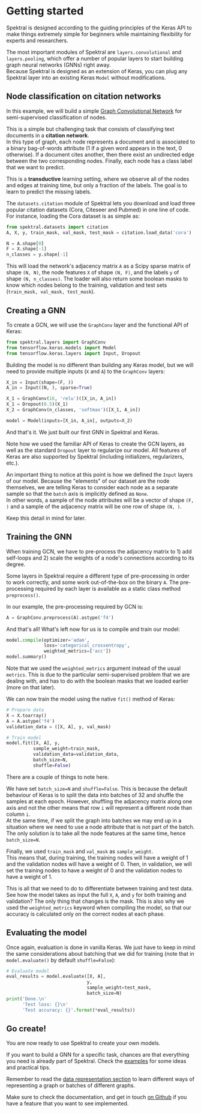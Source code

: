 # Getting started

Spektral is designed according to the guiding principles of the Keras API to make things extremely simple for beginners while maintaining flexibility for experts and researchers.  

The most important modules of Spektral are `layers.convolutional` and `layers.pooling`, which offer a number of popular layers to start building graph neural networks (GNNs) right away.     
Because Spektral is designed as an extension of Keras, you can plug any Spektral layer into an existing Keras `Model` without modifications. 

## Node classification on citation networks

In this example, we will build a simple [Graph Convolutional Network](https://arxiv.org/abs/1609.02907) for semi-supervised classification of nodes.

This is a simple but challenging task that consists of classifying text documents in a **citation network**.   
In this type of graph, each node represents a document and is associated to a binary bag-of-words attribute (1 if a given word appears in the text, 0 otherwise). 
If a document cites another, then there exist an undirected edge between the two corresponding nodes. 
Finally, each node has a class label that we want to predict. 

This is a **transductive** learning setting, where we observe all of the nodes and edges at training time, but only a fraction of the labels. The goal is to learn to predict the missing labels.

The `datasets.citation` module of Spektral lets you download and load three popular citation datasets (Cora, Citeseer and Pubmed) in one line of code. For instance, loading the Cora dataset is as simple as: 

```python
from spektral.datasets import citation
A, X, y, train_mask, val_mask, test_mask = citation.load_data('cora')

N = A.shape[0]
F = X.shape[-1]
n_classes = y.shape[-1]
```

This will load the network's adjacency matrix `A` as a Scipy sparse matrix of shape `(N, N)`, the node features `X` of shape `(N, F)`, and the labels `y` of shape `(N, n_classes)`. The loader will also return some boolean masks to know which nodes belong to the training, validation and test sets (`train_mask, val_mask, test_mask`).


## Creating a GNN

To create a GCN, we will use the `GraphConv` layer and the functional API of Keras:

```python
from spektral.layers import GraphConv
from tensorflow.keras.models import Model
from tensorflow.keras.layers import Input, Dropout
```

Building the model is no different than building any Keras model, but we will need to provide multiple inputs (`X` and `A`) to the `GraphConv` layers:

```python
X_in = Input(shape=(F, ))
A_in = Input((N, ), sparse=True)

X_1 = GraphConv(16, 'relu')([X_in, A_in])
X_1 = Dropout(0.5)(X_1)
X_2 = GraphConv(n_classes, 'softmax')([X_1, A_in])

model = Model(inputs=[X_in, A_in], outputs=X_2)
```

And that's it. We just built our first GNN in Spektral and Keras. 

Note how we used the familiar API of Keras to create the GCN layers, as well as the standard `Dropout` layer to regularize our model. All features of Keras are also supported by Spektral (including initializers, regularizers, etc.).

An important thing to notice at this point is how we defined the `Input` layers of our model. 
Because the "elements" of our dataset are the node themselves, we are telling Keras to consider each node as a separate sample so that the `batch` axis is implicitly defined as `None`.  
In other words, a sample of the node attributes will be a vector of shape `(F, )` and a sample of the adjacency matrix will be one row of shape `(N, )`. 

Keep this detail in mind for later. 

## Training the GNN

When training GCN, we have to pre-process the adjacency matrix to 1) add self-loops and 2) scale the weights of a node's connections according to its degree.

Some layers in Spektral require a different type of pre-processing in order to work correctly, and some work out-of-the-box on the binary `A`. 
The pre-processing required by each layer is available as a static class method `preprocess()`.

In our example, the pre-processing required by GCN is: 

```python
A = GraphConv.preprocess(A).astype('f4')
```

And that's all! 
What's left now for us is to compile and train our model: 

```python
model.compile(optimizer='adam',
              loss='categorical_crossentropy',
              weighted_metrics=['acc'])
model.summary()
```

Note that we used the `weighted_metrics` argument instead of the usual `metrics`. This is due to the particular semi-supervised problem that we are dealing with, and has to do with the boolean masks that we loaded earlier (more on that later).

We can now train the model using the native `fit()` method of Keras:

```python
# Prepare data
X = X.toarray()
A = A.astype('f4')
validation_data = ([X, A], y, val_mask)

# Train model
model.fit([X, A], y,
          sample_weight=train_mask,
          validation_data=validation_data,
          batch_size=N,
          shuffle=False)
``` 

There are a couple of things to note here.

We have set `batch_size=N` and `shuffle=False`. This is because the default behaviour of Keras is to split the data into batches of 32 and shuffle the samples at each epoch. 
However, shuffling the adjacency matrix along one axis and not the other means that row `i` will represent a different node than column `i`.  
At the same time, if we split the graph into batches we may end up in a situation where we need to use a node attribute that is not part of the batch. The only solution is to take all the node features at the same time, hence `batch_size=N`.

Finally, we used `train_mask` and `val_mask` as `sample_weight`.   
This means that, during training, the training nodes will have a weight of 1 and the validation nodes will have a weight of 0. Then, in validation, we will set the training nodes to have a weight of 0 and the validation nodes to have a weight of 1. 

This is all that we need to do to differentiate between training and test data. See how the model takes as input the full `X`, `A`, and `y` for both training and validation? The only thing that changes is the mask. This is also why we used the `weighted_metrics` keyword when compiling the model, so that our accuracy is calculated only on the correct nodes at each phase. 

## Evaluating the model

Once again, evaluation is done in vanilla Keras. We just have to keep in mind the same considerations about batching that we did for training (note that in `model.evaluate()` by default `shuffle=False`): 

```python
# Evaluate model
eval_results = model.evaluate([X, A],
                              y,
                              sample_weight=test_mask,
                              batch_size=N)
print('Done.\n'
      'Test loss: {}\n'
      'Test accuracy: {}'.format(*eval_results))
```

## Go create!

You are now ready to use Spektral to create your own models. 

If you want to build a GNN for a specific task, chances are that everything you need is already part of Spektral. Check the [examples](https://github.com/danielegrattarola/spektral/tree/master/examples) for some ideas and practical tips.

Remember to read the [data representation section](https://danielegrattarola.github.io/spektral/data/) to learn different ways of representing a graph or batches of different graphs. 

Make sure to check the documentation, and get in touch [on Github](https://github.com/danielegrattarola/spektral) if you have a feature that you want to see implemented. 
